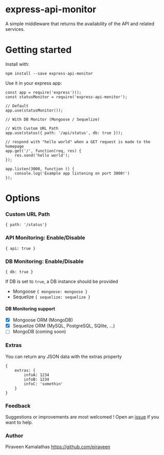 # express-api-monitor
A simple middleware that returns the availability of the API and related services.

# Getting started

Install with:
```
npm install --save express-api-monitor
```

Use it in your express app:
```
const app = require('express')();
const statusMonitor = require('express-api-monitor');

// Default
app.use(statusMonitor());

// With DB Monitor (Mongoose / Sequelize)

// With Custom URL Path
app.use(status({ path: '/api/status', db: true }));

// respond with "hello world" when a GET request is made to the homepage
app.get('/', function(req, res) {
    res.send('hello world');
});

app.listen(3000, function () {
    console.log('Example app listening on port 3000!')
});
```

# Options
### Custom URL Path
```
{ path: '/status'}
```

### API Monitoring: Enable/Disable
```
{ api: true }
```

### DB Monitoring: Enable/Disable
```
{ db: true }
```

If DB is set to `true`, a DB instance should be provided
- Mongoose `{ mongoose: mongoose }`
- Sequelize `{ sequelize: sequelize }`

#### DB Monitoring support
- [x] Mongoose ORM (MongoDB)
- [x] Sequelize ORM (MySQL, PostgreSQL, SQlite, ...)
- [ ] MongoDB (coming soon)

### Extras
You can return any JSON data with the extras property
```
{
    extras: {
        infoA: 1234
        infoB: 1234
        infoC: 'somethin'
    }
}
```

### Feedback
Suggestions or improvements are most welcomed ! Open an [issue](https://github.com/piraveen/express-status-monitor/issues) if you want to help.

### Author
Piraveen Kamalathas <https://github.com/piraveen>
